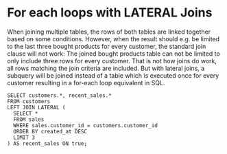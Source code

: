 # For each loops with LATERAL Joins

When joining multiple tables, the rows of both tables are linked together based on some conditions. However, when the result should e.g. be limited to the last three bought products for every customer, the standard join clause will not work: The joined bought products table can not be limited to only include three rows for every customer. That is not how joins do work, all rows matching the join criteria are included. But with lateral joins, a subquery will be joined instead of a table which is executed once for every customer resulting in a for-each loop equivalent in SQL.

```
SELECT customers.*, recent_sales.*
FROM customers
LEFT JOIN LATERAL (
  SELECT *
  FROM sales
  WHERE sales.customer_id = customers.customer_id
  ORDER BY created_at DESC
  LIMIT 3
) AS recent_sales ON true;
```


